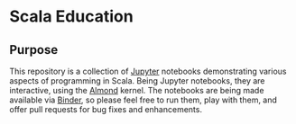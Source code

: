 # Scala Education

## Purpose

This repository is a collection of [Jupyter](https://jupyter.org/) notebooks demonstrating various aspects of programming in Scala. Being Jupyter notebooks, they are interactive, using the [Almond](http://almond.sh) kernel. The notebooks are being made available via [Binder](https://mybinder.org/), so please feel free to run them, play with them, and offer pull requests for bug fixes and enhancements.
